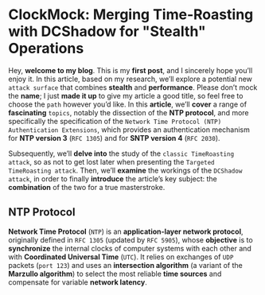 # ClockMock: Merging Time‑Roasting with DCShadow for "Stealth" Operations

Hey, **welcome to my blog**. This is my **first post**, and I sincerely hope you’ll enjoy it. In this article, based on my research, we’ll explore a potential new `attack surface` that combines **stealth** and **performance**. Please don’t mock the **name**; I just **made it up** to give my article a good title, so feel free to choose the `path` however you’d like. In this **article**, we’ll **cover** a range of **fascinating** `topics`, notably the dissection of the **NTP protocol**, and more specifically the specification of the `Network Time Protocol (NTP) Authentication Extensions`, which provides an authentication mechanism for **NTP version 3** (`RFC 1305`) and for **SNTP version 4** (`RFC 2030`). 

Subsequently, we’ll **delve into** the study of the `classic TimeRoasting attack`, so as not to get lost later when presenting the `Targeted TimeRoasting attack`. Then, we’ll **examine** the workings of the `DCShadow attack`, in order to finally **introduce** the article’s key subject: the **combination** of the two for a true masterstroke.

## NTP Protocol

**Network Time Protocol** (`NTP`) is an **application‑layer network protocol**, originally defined in `RFC 1305` (updated by `RFC 5905`), whose **objective** is to **synchronize** the internal clocks of computer systems with each other and with **Coordinated Universal Time** (`UTC`). It relies on exchanges of `UDP` packets (`port 123`) and uses an **intersection algorithm** (a variant of the **Marzullo algorithm**) to select the most reliable **time sources** and compensate for variable **network latency**.
